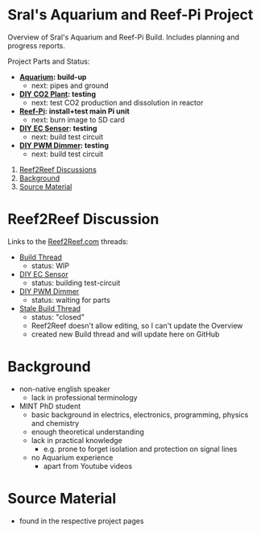 # Sral's Aquarium and Reef-Pi Project

Overview of Sral's Aquarium and Reef-Pi Build. Includes planning and progress reports.

Project Parts and Status:
   - **[Aquarium](Aquarium.md): build-up**
      - next: pipes and ground
   - **[DIY CO2 Plant](diyco2.md): testing**
      - next: test CO2 production and dissolution in reactor
   - **[Reef-Pi](reefPi.md): install+test main Pi unit**
      - next: burn image to SD card
   - **[DIY EC Sensor](diyec.md): testing**
      - next: build test circuit
   - **[DIY PWM Dimmer](diyPWMDimmer.md): testing**
      - next: build test circuit

1. [Reef2Reef Discussions](#reef2reef-discussion)
2. [Background](#background)
3. [Source Material](#source-material)

# Reef2Reef Discussion

Links to the  [Reef2Reef.com](https://www.reef2reef.com/forums/reef-pi-discussion.1296/) threads:
   - [Build Thread](https://www.reef2reef.com/threads/srals-aquarium-and-reef-pi-build.911434/)
      - status: WIP
   - [DIY EC Sensor](https://www.reef2reef.com/threads/diy-ec-sensor.911282/)
      - status: building test-circuit
   - [DIY PWM Dimmer](https://www.reef2reef.com/threads/diy-led-controler-driver.912643/)
      - status: waiting for parts
   - [Stale Build Thread](https://www.reef2reef.com/threads/srals-aquarium-and-reef-pi-build.909622/)
      - status: "closed"
      - Reef2Reef doesn't allow editing, so I can't update the Overview
      - created new Build thread and will update here on GitHub

#  Background

  - non-native english speaker
    - lack in professional terminology
  - MINT PhD student
    - basic background in electrics, electronics, programming, physics and chemistry
    - enough theoretical understanding
    - lack in practical knowledge
      - e.g. prone to forget isolation and protection on signal lines
    - no Aquarium experience
      - apart from Youtube videos

# Source Material
 - found in the respective project pages
 
